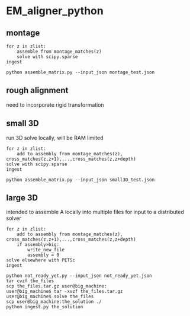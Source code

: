 # EM_aligner_python
## montage
```
for z in zlist:
    assemble from montage_matches(z)
    solve with scipy.sparse
ingest
```
`python assemble_matrix.py --input_json montage_test.json`
## rough alignment
need to incorporate rigid transformation
## small 3D
run 3D solve locally, will be RAM limited
```
for z in zlist:
    add to assembly from montage_matches(z), cross_matches(z,z+1),...,cross_matches(z,z+depth)
solve with scipy.sparse
ingest
```
`python assemble_matrix.py --input_json small3D_test.json`
## large 3D
intended to assemble A locally into multiple files for input to a distributed solver
```
for z in zlist:
    add to assembly from montage_matches(z), cross_matches(z,z+1),...,cross_matches(z,z+depth)
    if assembly>big:
        write_new_file
        assembly = 0
solve elsewhere with PETSc
ingest
```
```
python not_ready_yet.py --input_json not_ready_yet.json
tar cvzf the_files
scp the_files.tar.gz user@big_machine:
user@big_machine$ tar -xvzf the_files.tar.gz
user@big_machine$ solve the_files
scp user@big_machine:the_solution ./
python ingest.py the_solution
```
